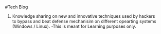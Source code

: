 #Tech Blog
1. Knowledge sharing on new and innovative techniques used by hackers to bypass and beat defense mechanisim on different opearting systems (Windows / Linux).
-This is meant for Learning purposes only.
